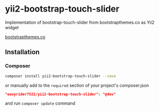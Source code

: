 # yii2-bootstrap-touch-slider
Implementation of bootstrap-touch-slider from bootstrapthemes.co as Yii2 widget

[bootstrapthemes.co](https://bootstrapthemes.co/demo/resource/BootstrapCarouselTouchSlider/)

## Installation  
### Composer
````bash
composer install yii2-bootstrap-touch-slider --save
````

or manually add to the `required` section of your project's composer.json
````json
"easyrider7522/yii2-bootstrap-touch-slider": "@dev"
````
and run `composer update` command
